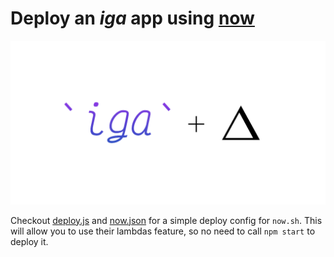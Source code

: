 # Deploy an *iga* app using [now](https://now.sh)

<p align="center">
  <img src="https://raw.githubusercontent.com/pablopunk/art/master/iga/iga-now.svg?sanitize=true" alt="logo">
</p>

Checkout [deploy.js](./deploy.js) and [now.json](./deploy.js) for a simple deploy config for `now.sh`. This will allow you to use their lambdas feature, so no need to call `npm start` to deploy it.
